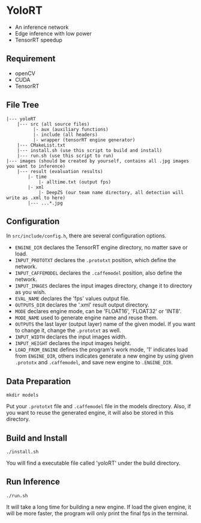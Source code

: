 # YoloRT
  - An inference network
  - Edge inference with low power
  - TensorRT speedup

## Requirement
  - openCV
  - CUDA
  - TensorRT

## File Tree
	|--- yoloRT	
		|--- src (all source files)
		      |- aux (auxiliary functions)
		      |- include (all headers)
		      |- wrapper (tensorRT engine generator)
		|--- CMakeList.txt
		|--- install.sh (use this script to build and install)
		|--- run.sh (use this script to run)
	|--- images (should be created by yourself, contains all .jpg images you want to inference)
		|--- result (evaluation results)
			|- time
			    |- alltime.txt (output fps)
			|- xml
			    |- DeepZS (our team name directory, all detection will write as .xml to here)
			|--- ...*.jpg

## Configuration

In `src/include/config.h`, there are several configuration options.  
  - `ENGINE_DIR` declares the TensorRT engine directory, no matter save or load.  
  - `INPUT_PROTOTXT` declares the `.prototxt` position, which define the network.  
  - `INPUT_CAFFEMODEL` declares the `.caffemodel` position, also define the network.  
  - `INPUT_IMAGES` declares the input images directory, change it to directory as you wish.  
  - `EVAL_NAME` declares the 'fps' values output file.  
  - `OUTPUTS_DIR` declares the '.xml' result output directory.  
  - `MODE` declares engine mode, can be 'FLOAT16', 'FLOAT32' or 'INT8'.  
  - `MODE_NAME` used to generate engine name and reuse them.  
  - `OUTPUTS` the last layer (output layer) name of the given model. If you want to change it, change the `.prototxt` as well.  
  - `INPUT_WIDTH` declares the input images width.  
  - `INPUT_HEIGHT` declares the input images height.  
  - `LOAD_FROM_ENGINE` defines the program's work mode, '1' indicates load from `ENGINE_DIR`, others indicates generate a new engine by using given `.prototx` and `.caffemodel`, and save new engine to `.ENGINE_DIR`.  

## Data Preparation 

```
mkdir models
```

Put your `.prototxt` file and `.caffemodel` file in the models directory.
Also, if you want to reuse the generated engine, it will also be stored in this directory.

## Build and Install

```
./install.sh
```  

You will find a executable file called 'yoloRT' under the build directory.

## Run Inference

```
./run.sh
```

It will take a long time for building a new engine.
If load the given engine, it will be more faster, the program will only print the final fps in the terminal.
